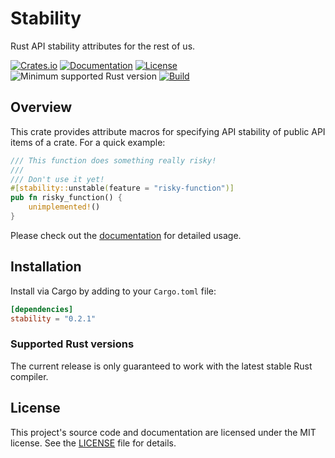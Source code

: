 # Stability

Rust API stability attributes for the rest of us.

[![Crates.io](https://img.shields.io/crates/v/stability.svg)](https://crates.io/crates/stability)
[![Documentation](https://docs.rs/stability/badge.svg)][documentation]
[![License](https://img.shields.io/badge/license-MIT-blue.svg)](LICENSE)
![Minimum supported Rust version](https://img.shields.io/badge/rustc-1.60+-yellow.svg)
[![Build](https://github.com/sagebind/stability/workflows/ci/badge.svg)](https://github.com/sagebind/stability/actions)

## Overview

This crate provides attribute macros for specifying API stability of public API items of a crate. For a quick example:

```rust
/// This function does something really risky!
///
/// Don't use it yet!
#[stability::unstable(feature = "risky-function")]
pub fn risky_function() {
    unimplemented!()
}
```

Please check out the [documentation] for detailed usage.

## Installation

Install via Cargo by adding to your `Cargo.toml` file:

```toml
[dependencies]
stability = "0.2.1"
```

### Supported Rust versions

The current release is only guaranteed to work with the latest stable Rust compiler.

## License

This project's source code and documentation are licensed under the MIT license. See the [LICENSE](LICENSE) file for details.


[documentation]: https://docs.rs/stability
